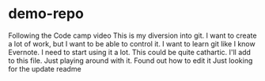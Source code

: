 # demo-repo
Following the Code camp video
This is my diversion into git. I want to create a lot of work, but I want to be able to control it. I want to learn git like I know Evernote. I need to start using it a lot. 
This could be quite cathartic. I'll add to this file.
Just playing around with it. Found out how to edit it
Just looking for the update readme

